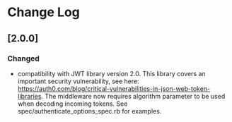 # Change Log

## [2.0.0]
### Changed
- compatibility with JWT library version 2.0. This library covers an important security vulnerability, 
see here: https://auth0.com/blog/critical-vulnerabilities-in-json-web-token-libraries. The middleware now requires 
algorithm parameter to be used when decoding incoming tokens. See spec/authenticate_options_spec.rb for examples. 